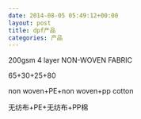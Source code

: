 ```yaml
---
date: 2014-08-05 05:49:12+00:00
layout: post
title: dpf产品
categories: 产品
---
```



200gsm 4 layer NON-WOVEN FABRIC

65+30+25+80

non woven+PE+non woven+pp cotton

无纺布+PE+无纺布+PP棉


